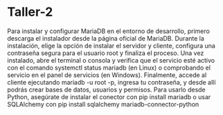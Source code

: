 # Taller-2 
Para instalar y configurar MariaDB en el entorno de desarrollo, primero descarga el instalador desde la página oficial de MariaDB. 
Durante la instalación, elige la opción de instalar el servidor y cliente, configura una contraseña segura para el usuario root 
y finaliza el proceso. Una vez instalado, abre el terminal o consola y verifica que el servicio esté activo con el comando systemctl 
status mariadb (en Linux) o comprobando el servicio en el panel de servicios (en Windows). Finalmente, accede al cliente ejecutando 
mariadb -u root -p, ingresa tu contraseña, y desde allí podrás crear bases de datos, usuarios y permisos. Para usarlo desde Python, 
asegúrate de instalar el conector con pip install mariadb o usar SQLAlchemy con pip install sqlalchemy mariadb-connector-python
